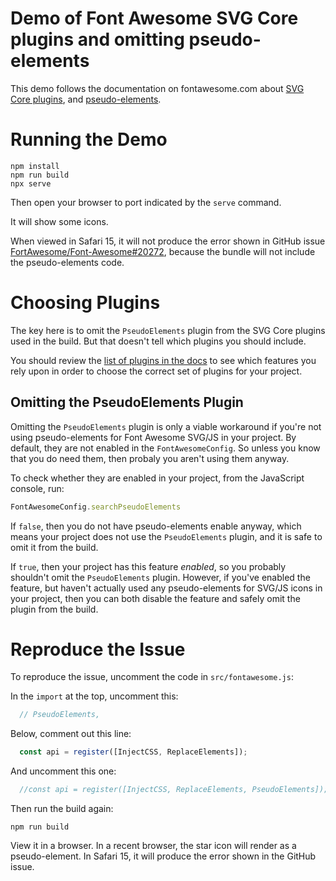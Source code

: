 # Demo of Font Awesome SVG Core plugins and omitting pseudo-elements

This demo follows the documentation on fontawesome.com about [SVG Core plugins](https://docs.fontawesome.com/apis/javascript/plugins), and [pseudo-elements](https://docs.fontawesome.com/web/add-icons/pseudo-elements).

# Running the Demo

```
npm install
npm run build
npx serve
```

Then open your browser to port indicated by the `serve` command.

It will show some icons.

When viewed in Safari 15, it will not produce the error shown in GitHub issue [FortAwesome/Font-Awesome#20272](https://github.com/FortAwesome/Font-Awesome/issues/20727), because the bundle will not include the pseudo-elements code.

# Choosing Plugins

The key here is to omit the `PseudoElements` plugin from the SVG Core plugins used in the build. But that doesn't tell which plugins you should include.

You should review the [list of plugins in the docs](https://docs.fontawesome.com/apis/javascript/plugins#font-awesome-can-do-a-lot) to see which features you rely upon in order to choose the correct set of plugins for your project.

## Omitting the PseudoElements Plugin

Omitting the `PseudoElements` plugin is only a viable workaround if you're not using pseudo-elements for Font Awesome SVG/JS in your project. By default, they are not enabled in the `FontAwesomeConfig`.
So unless you know that you do need them, then probaly you aren't using them anyway.

To check whether they are enabled in your project, from the JavaScript console, run:

```javascript
FontAwesomeConfig.searchPseudoElements
```

If `false`, then you do not have pseudo-elements enable anyway, which means your project does not use the `PseudoElements` plugin, and it is safe to omit it from the build.

If `true`, then your project has this feature _enabled_, so you probably shouldn't omit the `PseudoElements` plugin. However, if you've enabled the feature, but haven't actually used any pseudo-elements for SVG/JS icons in your project, then you can both disable the feature and safely omit the plugin from the build.

# Reproduce the Issue

To reproduce the issue, uncomment the code in `src/fontawesome.js`:

In the `import` at the top, uncomment this:
```javascript
  // PseudoElements,
```

Below, comment out this line:
```javascript
  const api = register([InjectCSS, ReplaceElements]);
```

And uncomment this one:
```javascript
  //const api = register([InjectCSS, ReplaceElements, PseudoElements]);
```

Then run the build again:
```
npm run build
```

View it in a browser. In a recent browser, the star icon will render as a pseudo-element. In Safari 15, it will produce the error shown in the GitHub issue.
